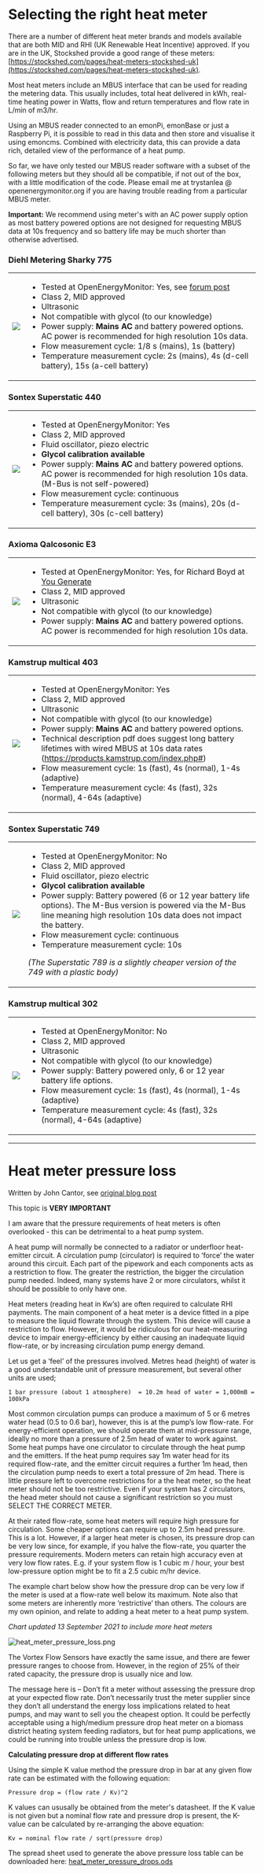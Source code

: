 # Selecting the right heat meter

There are a number of different heat meter brands and models available that are both MID and RHI (UK Renewable Heat Incentive) approved. If you are in the UK, Stockshed provide a good range of these meters: [https://stockshed.com/pages/heat-meters-stockshed-uk](https://stockshed.com/pages/heat-meters-stockshed-uk).

Most heat meters include an MBUS interface that can be used for reading the metering data. This usually includes, total heat delivered in kWh, real-time heating power in Watts, flow and return temperatures and flow rate in L/min of m3/hr. 

Using an MBUS reader connected to an emonPi, emonBase or just a Raspberry Pi, it is possible to read in this data and then store and visualise it using emoncms. Combined with electricity data, this can provide a data rich, detailed view of the performance of a heat pump.

So far, we have only tested our MBUS reader software with a subset of the following meters but they should all be compatible, if not out of the box, with a little modification of the code. Please email me at trystanlea @ openenergymonitor.org if you are having trouble reading from a particular MBUS meter.

**Important:** We recommend using meter's with an AC power supply option as most battery powered options are not designed for requesting MBUS data at 10s frequency and so battery life may be much shorter than otherwise advertised. 

### Diehl Metering Sharky 775

<table><tr><td><img src="images/heatmeters/sharky775.jpg"></td><td>

- Tested at OpenEnergyMonitor: Yes, see [forum post](https://community.openenergymonitor.org/t/newbie-hardware-question/16242/31) 
- Class 2, MID approved
- Ultrasonic
- Not compatible with glycol (to our knowledge)
- Power supply: **Mains AC** and battery powered options. AC power is recommended for high resolution 10s data.
- Flow measurement cycle: 1/8 s (mains), 1s (battery)
- Temperature measurement cycle: 2s (mains), 4s (d-cell battery), 15s (a-cell battery)
        
</td></tr></table>
        
### Sontex Superstatic 440

<table><tr><td><img src="images/heatmeters/superstatic440.jpg"></td><td>

- Tested at OpenEnergyMonitor: Yes
- Class 2, MID approved
- Fluid oscillator, piezo electric
- **Glycol calibration available**
- Power supply: **Mains AC** and battery powered options. AC power is recommended for high resolution 10s data.  (M-Bus is not self-powered)
- Flow measurement cycle: continuous
- Temperature measurement cycle: 3s (mains), 20s (d-cell battery), 30s (c-cell battery)

</td></tr></table>
    
### Axioma Qalcosonic E3

<table><tr><td><img src="images/heatmeters/qalcosonice3.png"></td><td>

- Tested at OpenEnergyMonitor: Yes, for Richard Boyd at [You Generate](https://www.yougenerate.co.uk/)
- Class 2, MID approved
- Ultrasonic
- Not compatible with glycol (to our knowledge)
- Power supply: **Mains AC** and battery powered options. AC power is recommended for high resolution 10s data.
    
</td></tr></table>

### Kamstrup multical 403

<table><tr><td><img src="images/heatmeters/kamstrup403.png"></td><td>

- Tested at OpenEnergyMonitor: Yes
- Class 2, MID approved
- Ultrasonic
- Not compatible with glycol (to our knowledge)
- Power supply: **Mains AC** and battery powered options.
- Technical description pdf does suggest long battery lifetimes with wired MBUS at 10s data rates (https://products.kamstrup.com/index.php#)
- Flow measurement cycle: 1s (fast), 4s (normal), 1-4s (adaptive)
- Temperature measurement cycle: 4s (fast), 32s (normal), 4-64s (adaptive)

        
</td></tr></table>
    
### Sontex Superstatic 749

<table><tr><td><img src="images/heatmeters/superstatic749.jpg"></td><td>

- Tested at OpenEnergyMonitor: No
- Class 2, MID approved
- Fluid oscillator, piezo electric
- **Glycol calibration available**
- Power supply: Battery powered (6 or 12 year battery life options). The M-Bus version is powered via the M-Bus line meaning high resolution 10s data does not impact the battery.
- Flow measurement cycle: continuous
- Temperature measurement cycle: 10s
        
_(The Superstatic 789 is a slightly cheaper version of the 749 with a plastic body)_

</td></tr></table>

### Kamstrup multical 302

<table><tr><td><img src="images/heatmeters/kamstrup303.png"></td><td>

- Tested at OpenEnergyMonitor: No
- Class 2, MID approved
- Ultrasonic
- Not compatible with glycol (to our knowledge)
- Power supply: Battery powered only, 6 or 12 year battery life options.
- Flow measurement cycle: 1s (fast), 4s (normal), 1-4s (adaptive)
- Temperature measurement cycle: 4s (fast), 32s (normal), 4-64s (adaptive)
        
</td></tr></table>

---

# Heat meter pressure loss

Written by John Cantor, see [original blog post](https://heatpumps.co.uk/2016/06/08/selecting-the-right-heat-meter)

This topic is **VERY IMPORTANT**

I am aware that the pressure requirements of heat meters is often overlooked - this can be detrimental to a heat pump system.

A heat pump will normally be connected to a radiator or underfloor heat-emitter circuit.  A circulation pump (circulator) is required to ‘force’ the water around this circuit.  Each part of the pipework and each components acts as a restriction to flow. The greater the restriction, the bigger the circulation pump needed.  Indeed, many systems have 2 or more circulators, whilst it should be possible to only have one.

Heat meters  (reading heat in Kw’s) are often required to calculate RHI payments. The main component of a heat meter is a device fitted in a pipe to measure the liquid flowrate through the system. This device will cause a restriction to flow. However, it would be ridiculous for our heat-measuring device to impair energy-efficiency by either causing an inadequate liquid flow-rate, or by increasing circulation pump energy demand.

Let us get a ‘feel’ of the pressures involved. Metres head (height) of water is a good understandable unit of pressure measurement, but several other units are used;

    1 bar pressure (about 1 atmosphere)  = 10.2m head of water = 1,000mB = 100kPa

Most common circulation pumps can produce a maximum of 5 or 6 metres water head  (0.5 to 0.6 bar), however, this is at the pump’s low flow-rate.  For energy-efficient operation, we should operate them at mid-pressure range, ideally no more than a pressure of 2.5m head of water to work against.
Some heat pumps have one circulator to circulate through the heat pump and the emitters.  If the heat pump requires say 1m water head for its required flow-rate, and the emitter circuit requires a further 1m head, then the circulation pump needs to exert a total pressure of 2m head. There is little pressure left  to overcome restrictions for a the heat meter, so the heat meter should not be too restrictive.    Even if your system has 2 circulators, the head meter should not cause a significant restriction so you must SELECT THE CORRECT METER.

At their rated flow-rate, some  heat meters will require high pressure for circulation. Some cheaper options can require up to 2.5m head pressure. This is a lot.   However, if a larger heat meter is chosen, its pressure drop can be very low since, for example,  if you halve the flow-rate, you quarter the pressure requirements. Modern meters can retain high accuracy even at very low flow rates. E.g. if your system flow is 1 cubic m / hour, your best low-pressure option might be to fit a 2.5 cubic m/hr device.

The example chart  below show how the pressure drop can be very low if the meter is used at a flow-rate well below its maximum.   Note also that some meters are inherently more ‘restrictive’ than others.   The colours are my own opinion, and relate to adding a heat meter to a heat pump system.

*Chart updated 13 September 2021 to include more heat meters*

![heat_meter_pressure_loss.png](images/heat_meter_pressure_loss.png)

The Vortex Flow Sensors have exactly the same issue, and there are fewer pressure ranges to choose from.  However, in the region of 25% of their rated capacity, the pressure drop is usually nice and low.

The message here is – Don’t fit a meter without assessing the pressure drop at your expected flow rate.  Don’t necessarily trust the meter supplier since they don’t all understand the energy loss implications related to heat pumps, and may want to sell you the cheapest option. It could be perfectly acceptable using a high/medium pressure drop heat meter on a biomass district heating system feeding radiators, but for heat pump applications, we could be running into trouble unless the pressure drop is low.

**Calculating pressure drop at different flow rates**

Using the simple K value method the pressure drop in bar at any given flow rate can be estimated with the following equation:

    Pressure drop = (flow rate / Kv)^2
    
K values can ususally be obtained from the meter's datasheet. If the K value is not given but a nominal flow rate and pressure drop is present, the K-value can be calculated by re-arranging the above equation:

    Kv = nominal flow rate / sqrt(pressure drop)
    
The spread sheet used to generate the above pressure loss table can be downloaded here: [heat_meter_pressure_drops.ods](images/heat_meter_pressure_drops.ods)
